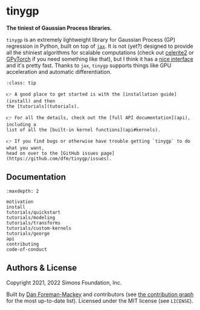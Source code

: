 # tinygp

**The tiniest of Gaussian Process libraries.**

`tinygp` is an extremely lightweight library for Gaussian Process (GP)
regression in Python, built on top of [`jax`](https://github.com/google/jax). It
is not (yet?) designed to provide all the shiniest algorithms for scalable
computations (check out [celerite2](https://celerite2.readthedocs.io) or
[GPyTorch](https://gpytorch.ai) if you need something like that), but I think it
has a [nice interface](api) and it's pretty fast. Thanks to `jax`, `tinygp`
supports things like GPU acceleration and automatic differentiation.

```{admonition} How to find your way around?
:class: tip

👉 A good place to get started is with the [installation guide](install) and then
the [tutorials](tutorials).

👉 For all the details, check out the [full API documentation](api), including a
list of all the [built-in kernel functions](api#kernels).

👉 If you find bugs or otherwise have trouble getting `tinygp` to do what you want,
head on over to the [GitHub issues page](https://github.com/dfm/tinygp/issues).
```

## Documentation

```{toctree}
:maxdepth: 2

motivation
install
tutorials/quickstart
tutorials/modeling
tutorials/transforms
tutorials/custom-kernels
tutorials/george
api
contributing
code-of-conduct
```

## Authors & License

Copyright 2021, 2022 Simons Foundation, Inc.

Built by [Dan Foreman-Mackey](https://github.com/dfm) and contributors (see [the
contribution graph](https://github.com/dfm/tinygp/graphs/contributors) for the
most up-to-date list). Licensed under the MIT license (see `LICENSE`).
